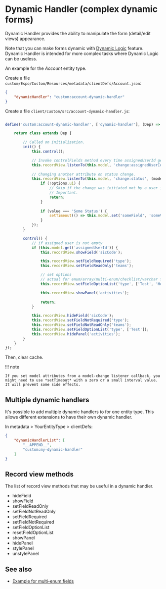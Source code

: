 # Dynamic Handler (complex dynamic forms)

Dynamic Handler provides the ability to manipulate the form (detail/edit views) appearance.

Note that you can make forms dynamic with [Dynamic Logic](../administration/dynamic-logic.md) feature. Dynamic Handler is intended for more complex tasks where Dynamic Logic can be useless.

An example for the *Account* entity type.

Create a file `custom/Espo/Custom/Resources/metadata/clientDefs/Account.json`:

```json
{
    "dynamicHandler": "custom:account-dynamic-handler"
}
```

Create a file `client/custom/src/account-dynamic-handler.js`:

```js

define('custom:account-dynamic-handler', ['dynamic-handler'], (Dep) => {

    return class extends Dep {

        // Called on initialization.
        init() {
            this.control();

            // Invoke controlFields method every time assignedUserId gets changed.
            this.recordView.listenTo(this.model, 'change:assignedUserId', () => this.control());
            
            // Changing another attribute on status change.
            this.recordView.listenTo(this.model, 'change:status', (model, value, options) => {
                if (!options.ui) {
                    // Skip if the change was initiated not by a user interaction.
                    // Important.
                    return;
                }
                
                if (value === 'Some Status') {
                    setTimeout(() => this.model.set('someField', 'someValue'), 1);
                }
            });
        }

        control() {        
            // if assigned user is not empty
            if (this.model.get('assignedUserId')) {                
                this.recordView.showField('sicCode');

                this.recordView.setFieldRequired('type');
                this.recordView.setFieldReadOnly('teams');

                // set options
                // actual for enum/array/multi-enum/checklist/varchar fields types
                this.recordView.setFieldOptionList('type', ['Test', 'Hello']);

                this.recordView.showPanel('activities');
                
                return;
            }

            this.recordView.hideField('sicCode');
            this.recordView.setFieldNotRequired('type');
            this.recordView.setFieldNotReadOnly('teams');
            this.recordView.setFieldOptionList('type', ['Test']);
            this.recordView.hidePanel('activities');
        }
    }
});
```

Then, clear cache.

!!! note

    If you set model attributes from a model-change listener callback, you might need to use *setTimeout* with a zero or a small interval value. It will prevent some side effects.

## Multiple dynamic handlers

It's possible to add multiple dynamic handlers to for one entity type. This allows different extensions to have their own dynamic handler.

In metadata > YourEntityType > clientDefs:

```json
{
    "dynamicHandlerList": [
        "__APPEND__",
        "custom:my-dynamic-handler"
    ]
}
```

## Record view methods

The list of record view methods that may be useful in a dynamic handler.

* hideField
* showField
* setFieldReadOnly
* setFieldNotReadOnly
* setFieldRequired
* setFieldNotRequired
* setFieldOptionList
* resetFieldOptionList
* showPanel
* hidePanel
* stylePanel
* unstylePanel

## See also

* [Example for multi-enum fields](examples/dynamic-logic-multi-enum.md)
